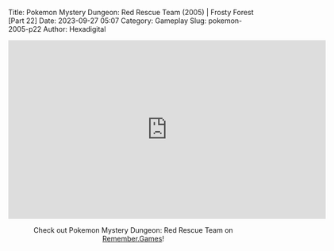 Title: Pokemon Mystery Dungeon: Red Rescue Team (2005) | Frosty Forest [Part 22]
Date: 2023-09-27 05:07
Category: Gameplay
Slug: pokemon-2005-p22
Author: Hexadigital

<center><iframe src="https://www.youtube.com/embed/VYsT8OiKjsA?feature=oembed" allow="accelerometer; autoplay; encrypted-media; gyroscope; picture-in-picture" width="640" height="360" frameborder="0"></iframe>

Check out Pokemon Mystery Dungeon: Red Rescue Team on [Remember.Games](https://remember.games/game/382/pokemon-mystery-dungeon-red-rescue-team/)!</center>